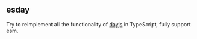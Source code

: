 ## esday

Try to reimplement all the functionality of [dayjs](https://github.com/iamkun/dayjs) in TypeScript, fully support esm.

